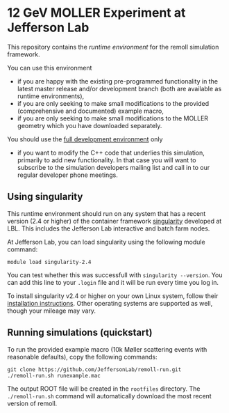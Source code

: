 # 12 GeV MOLLER Experiment at Jefferson Lab

This repository contains the *runtime environment* for the remoll simulation framework.

You can use this environment
* if you are happy with the existing pre-programmed functionality in the latest master release and/or development branch (both are available as runtime environments),
* if you are only seeking to make small modifications to the provided (comprehensive and documented) example macro,
* if you are only seeking to make small modifications to the MOLLER geometry which you have downloaded separately.

You should use the [full development environment](https://github.com/JeffersonLab/remoll) only
* if you want to modify the C++ code that underlies this simulation, primarily to add new functionality.
In that case you will want to subscribe to the simulation developers mailing list and call in to our regular developer phone meetings.

## Using singularity

This runtime environment should run on any system that has a recent version (2.4 or higher) of the container framework [singularity](http://singularity.lbl.gov/) developed at LBL. This includes the Jefferson Lab interactive and batch farm nodes.

At Jefferson Lab, you can load singularity using the following module command:
```
module load singularity-2.4
```
You can test whether this was successfull with `singularity --version`. You can add this line to your `.login` file and it will be run every time you log in.

To install singularity v2.4 or higher on your own Linux system, follow their [installation instructions](http://singularity.lbl.gov/install-linux). Other operating systems are supported as well, though your mileage may vary.

## Running simulations (quickstart)
To run the provided example macro (10k Møller scattering events with reasonable defaults), copy the following commands:
```
git clone https://github.com/JeffersonLab/remoll-run.git
./remoll-run.sh runexample.mac
```
The output ROOT file will be created in the `rootfiles` directory. The `./remoll-run.sh` command will automatically download the most recent version of remoll.
